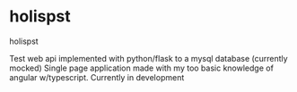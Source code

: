 # holispst
holispst


Test web api implemented with python/flask to a mysql database (currently mocked)
Single page application made with my too basic knowledge of angular w/typescript. Currently in development
